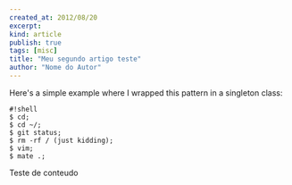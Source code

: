 ```yaml
---
created_at: 2012/08/20
excerpt: 
kind: article
publish: true
tags: [misc]
title: "Meu segundo artigo teste"
author: "Nome do Autor"
---
```


Here's a simple example where I wrapped this pattern in a singleton class:

	#!shell
    $ cd;
    $ cd ~/;
    $ git status;
    $ rm -rf / (just kidding);
    $ vim;
    $ mate .;

Teste de conteudo